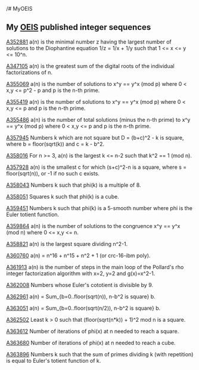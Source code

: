 /# MyOEIS
## My [OEIS](https://oeis.org) published integer sequences ##

[A352881](https://oeis.org/A352881)		a(n) is the minimal number z having the largest number of solutions to the Diophantine equation 1/z = 1/x + 1/y such that 1 <= x <= y <= 10^n.

[A347105](https://oeis.org/A347105)		a(n) is the greatest sum of the digital roots of the individual factorizations of n.

[A355069](https://oeis.org/A355069)		a(n) is the number of solutions to x^y == y^x (mod p) where 0 < x,y <= p^2 - p and p is the n-th prime.

[A355419](https://oeis.org/A355419)		a(n) is the number of solutions to x^y == y^x (mod p) where 0 < x,y <= p and p is the n-th prime.

[A355486](https://oeis.org/A355486)		a(n) is the number of total solutions (minus the n-th prime) to x^y == y^x (mod p) where 0 < x,y <= p and p is the n-th prime.

[A357945](https://oeis.org/A357945)		Numbers k which are not square but D = (b+c)^2 - k is square, where b = floor(sqrt(k)) and c = k - b^2.	

[A358016](https://oeis.org/A358016)   For n >= 3, a(n) is the largest k <= n-2 such that k^2 == 1 (mod n).

[A357928](https://oeis.org/A357928)   a(n) is the smallest c for which (s+c)^2-n is a square, where s = floor(sqrt(n)), or -1 if no such c exists.

[A358043](https://oeis.org/A358043)		Numbers k such that phi(k) is a multiple of 8.

[A358051](https://oeis.org/A358051)   Squares k such that phi(k) is a cube.

[A359451](https://oeis.org/A359415)   Numbers k such that phi(k) is a 5-smooth number where phi is the Euler totient function.

[A359864](https://oeis.org/A359864)   a(n) is the number of solutions to the congruence x^y == y^x (mod n) where 0 <= x,y <= n.

[A358821](https://oeis.org/A358821)   a(n) is the largest square dividing n^2-1.

[A360760](https://oeis.org/A360760)   a(n) = n^16 + n^15 + n^2 + 1 (or crc-16-ibm poly).

[A361913](https://oeis.org/A361913)		a(n) is the number of steps in the main loop of the Pollard's rho integer factorization algorithm with x=2, y=2 and g(x)=x^2-1.

[A362008](https://oeis.org/A362008)   Numbers whose Euler's cototient is divisible by 9.

[A362961](https://oeis.org/A362961)   a(n) = Sum_{b=0..floor(sqrt(n)), n-b^2 is square} b.

[A363051](https://oeis.org/A363051)		a(n) = Sum_{b=0..floor(sqrt(n/2)), n-b^2 is square} b.

[A362502](https://oeis.org/A362502)   Least k > 0 such that (floor(sqrt(n*k)) + 1)^2 mod n is a square.

[A363612](https://oeis.org/A363612)		Number of iterations of phi(x) at n needed to reach a square.

[A363680](https://oeis.org/A363680)   Number of iterations of phi(x) at n needed to reach a cube.

[A363896](https://oeis.org/A363680)		Numbers k such that the sum of primes dividing k (with repetition) is equal to Euler's totient function of k.
